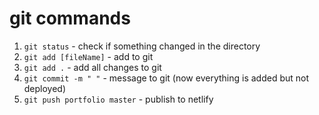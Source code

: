 # git commands
1. `git status` - check if something changed in the directory
2. `git add [fileName]` - add to git 
3. `git add .` - add all changes to git
4. `git commit -m " "` - message to git (now everything is added but not deployed)
5. `git push portfolio master` - publish to netlify